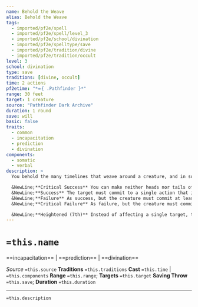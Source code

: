 ```yaml
---
name: Behold the Weave
alias: Behold the Weave
tags:
  - imported/pf2e/spell
  - imported/pf2e/spell/level_3
  - imported/pf2e/school/divination
  - imported/pf2e/spelltype/save
  - imported/pf2e/tradition/divine
  - imported/pf2e/tradition/occult
level: 3
school: divination
type: save
traditions: [divine, occult]
time: 2 actions
pf2etime: "*⬺{ .Pathfinder }*"
range: 30 feet
target: 1 creature
source: "Pathfinder Dark Archive"
duration: 1 round
save: will
basic: false
traits:
  - common
  - incapacitation
  - prediction
  - divination
components:
  - somatic
  - verbal
description: >
  You behold the many timelines that weave around a creature, and in so doing, you make one more likely to occur. The target must attempt a Will save.

  &NewLine;**Critical Success** You can make neither heads nor tails of the target's timeline, and the target is unaffected.
  &NewLine;**Success** The target must commit to a single action that it will take at some point during its next turn: "Stride toward Valeros," "Cast shield," "Strike at Amiri with my jaws." That action is now locked in, and the creature must attempt it, even if the situation has changed-if the creature stated that it would Strike at Amiri with its jaws, it must try to do so. If the creature is entirely unable to fulfill the action it committed to-for instance, if it had only 1 action left and Amiri was out of the range of its jaws Strike-it loses the last action of its turn as it reels in a temporal paradox. The creature can choose to lock in a 2- or 3-action activity if it prefers to do so, but if it does, it loses all the associated actions if it can't perform the activity on its turn. If the situation changes oddly (perhaps the creature is forcibly teleported away and has no idea which direction is "toward Valeros" any longer), the GM determines what happens.
  &NewLine;**Failure** As success, but the creature must commit at least two of its actions for the next turn-"I will Stride toward Valeros and then Strike with my claws." All of these actions are similarly locked in and can't be changed, but the creature can take them in any order.
  &NewLine;**Critical Failure** As failure, but the creature must commit all of its actions for the next turn.

  &NewLine;**Heightened (7th)** Instead of affecting a single target, the spell affects all enemies within a 30-foot emanation.
---
```

# `=this.name`
==incapacitation== | ==prediction== | ==divination==

*Source* `=this.source`
**Traditions** `=this.traditions`
**Cast** `=this.time` | `=this.components`
**Range** `=this.range`; **Targets** `=this.target`
**Saving Throw** `=this.save`; **Duration** `=this.duration`

***
`=this.description`